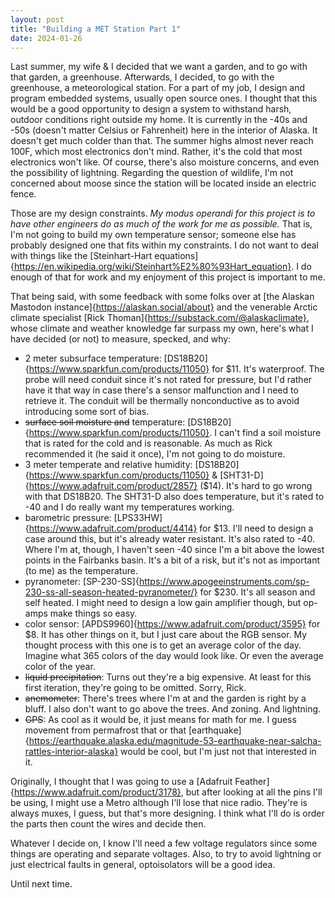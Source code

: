 ```yaml
---
layout: post
title: "Building a MET Station Part 1"
date: 2024-01-26
---
```


Last summer, my wife & I decided that we want a garden, and to go with that garden, a greenhouse. Afterwards, I decided, to go with the greenhouse, a meteorological station. For a part of my job, I design and program embedded systems, usually open source ones. I thought that this would be a good opportunity to design a system to withstand harsh, outdoor conditions right outside my home. It is currently in the -40s and -50s (doesn't matter Celsius or Fahrenheit) here in the interior of Alaska. It doesn't get much colder than that. The summer highs almost never reach 100F, which most electronics don't mind. Rather, it's the cold that most electronics won't like. Of course, there's also moisture concerns, and even the possibility of lightning. Regarding the question of wildlife, I'm not concerned about moose since the station will be located inside an electric fence.

Those are my design constraints. *My modus operandi for this project is to have other engineers do as much of the work for me as possible.* That is, I'm not going to build my own temperature sensor; someone else has probably designed one that fits within my constraints. I do not want to deal with things like the [Steinhart-Hart equations]{https://en.wikipedia.org/wiki/Steinhart%E2%80%93Hart_equation}. I do enough of that for work and my enjoyment of this project is important to me.

That being said, with some feedback with some folks over at [the Alaskan Mastodon instance]{https://alaskan.social/about} and the venerable Arctic climate specialist [Rick Thoman]{https://substack.com/@alaskaclimate}, whose climate and weather knowledge far surpass my own, here's what I have decided (or not) to measure, specked, and why:

- 2 meter subsurface temperature: [DS18B20]{https://www.sparkfun.com/products/11050} for $11. It's waterproof. The probe will need conduit since it's not rated for pressure, but I'd rather have it that way in case there's a sensor malfunction and I need to retrieve it. The conduit will be thermally nonconductive as to avoid introducing some sort of bias.
- ~~surface soil moisture and~~ temperature: [DS18B20]{https://www.sparkfun.com/products/11050}. I can't find a soil moisture that is rated for the cold and is reasonable. As much as Rick recommended it (he said it once), I'm not going to do moisture.
- 3 meter temperate and relative humidity: [DS18B20]{https://www.sparkfun.com/products/11050} & [SHT31-D]{https://www.adafruit.com/product/2857} ($14). It's hard to go wrong with that DS18B20. The SHT31-D also does temperature, but it's rated to -40 and I do really want my temperatures working.
- barometric pressure: [LPS33HW]{https://www.adafruit.com/product/4414} for $13. I'll need to design a case around this, but it's already water resistant. It's also rated to -40. Where I'm at, though, I haven't seen -40 since I'm a bit above the lowest points in the Fairbanks basin. It's a bit of a risk, but it's not as important (to me) as the temperature.
- pyranometer: [SP-230-SS]{https://www.apogeeinstruments.com/sp-230-ss-all-season-heated-pyranometer/} for $230. It's all season and self heated. I might need to design a low gain amplifier though, but op-amps make things so easy.
- color sensor: [APDS9960]{https://www.adafruit.com/product/3595} for $8. It has other things on it, but I just care about the RGB sensor. My thought process with this one is to get an average color of the day. Imagine what 365 colors of the day would look like. Or even the average color of the year.
- ~~liquid precipitation~~: Turns out they're a big expensive. At least for this first iteration, they're going to be omitted. Sorry, Rick.
- ~~anemometer~~: There's trees where I'm at and the garden is right by a bluff. I also don't want to go above the trees. And zoning. And lightning.
- ~~GPS~~: As cool as it would be, it just means for math for me. I guess movement from permafrost that or that [earthquake]{https://earthquake.alaska.edu/magnitude-53-earthquake-near-salcha-rattles-interior-alaska} would be cool, but I'm just not that interested in it.

Originally, I thought that I was going to use a [Adafruit Feather]{https://www.adafruit.com/product/3178}, but after looking at all the pins I'll be using, I might use a Metro although I'll lose that nice radio. They're is always muxes, I guess, but that's more designing. I think what I'll do is order the parts then count the wires and decide then.

Whatever I decide on, I know I'll need a few voltage regulators since some things are operating and separate voltages. Also, to try to avoid lightning or just electrical faults in general, optoisolators will be a good idea.

Until next time.
